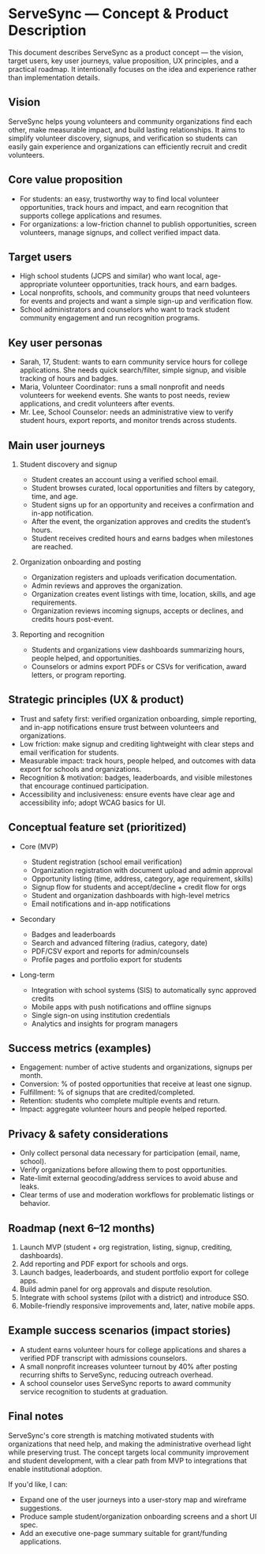 # ServeSync — Concept & Product Description

This document describes ServeSync as a product concept — the vision, target users, key user journeys, value proposition, UX principles, and a practical roadmap. It intentionally focuses on the idea and experience rather than implementation details.

## Vision
ServeSync helps young volunteers and community organizations find each other, make measurable impact, and build lasting relationships. It aims to simplify volunteer discovery, signups, and verification so students can easily gain experience and organizations can efficiently recruit and credit volunteers.

## Core value proposition
- For students: an easy, trustworthy way to find local volunteer opportunities, track hours and impact, and earn recognition that supports college applications and resumes.
- For organizations: a low-friction channel to publish opportunities, screen volunteers, manage signups, and collect verified impact data.

## Target users
- High school students (JCPS and similar) who want local, age-appropriate volunteer opportunities, track hours, and earn badges.
- Local nonprofits, schools, and community groups that need volunteers for events and projects and want a simple sign-up and verification flow.
- School administrators and counselors who want to track student community engagement and run recognition programs.

## Key user personas
- Sarah, 17, Student: wants to earn community service hours for college applications. She needs quick search/filter, simple signup, and visible tracking of hours and badges.
- Maria, Volunteer Coordinator: runs a small nonprofit and needs volunteers for weekend events. She wants to post needs, review applications, and credit volunteers after events.
- Mr. Lee, School Counselor: needs an administrative view to verify student hours, export reports, and monitor trends across students.

## Main user journeys
1. Student discovery and signup
   - Student creates an account using a verified school email.
   - Student browses curated, local opportunities and filters by category, time, and age.
   - Student signs up for an opportunity and receives a confirmation and in-app notification.
   - After the event, the organization approves and credits the student’s hours.
   - Student receives credited hours and earns badges when milestones are reached.

2. Organization onboarding and posting
   - Organization registers and uploads verification documentation.
   - Admin reviews and approves the organization.
   - Organization creates event listings with time, location, skills, and age requirements.
   - Organization reviews incoming signups, accepts or declines, and credits hours post-event.

3. Reporting and recognition
   - Students and organizations view dashboards summarizing hours, people helped, and opportunities.
   - Counselors or admins export PDFs or CSVs for verification, award letters, or program reporting.

## Strategic principles (UX & product)
- Trust and safety first: verified organization onboarding, simple reporting, and in-app notifications ensure trust between volunteers and organizations.
- Low friction: make signup and crediting lightweight with clear steps and email verification for students.
- Measurable impact: track hours, people helped, and outcomes with data export for schools and organizations.
- Recognition & motivation: badges, leaderboards, and visible milestones that encourage continued participation.
- Accessibility and inclusiveness: ensure events have clear age and accessibility info; adopt WCAG basics for UI.

## Conceptual feature set (prioritized)
- Core (MVP)
  - Student registration (school email verification)
  - Organization registration with document upload and admin approval
  - Opportunity listing (time, address, category, age requirement, skills)
  - Signup flow for students and accept/decline + credit flow for orgs
  - Student and organization dashboards with high-level metrics
  - Email notifications and in-app notifications

- Secondary
  - Badges and leaderboards
  - Search and advanced filtering (radius, category, date)
  - PDF/CSV export and reports for admin/counsels
  - Profile pages and portfolio export for students

- Long-term
  - Integration with school systems (SIS) to automatically sync approved credits
  - Mobile apps with push notifications and offline signups
  - Single sign-on using institution credentials
  - Analytics and insights for program managers

## Success metrics (examples)
- Engagement: number of active students and organizations, signups per month.
- Conversion: % of posted opportunities that receive at least one signup.
- Fulfillment: % of signups that are credited/completed.
- Retention: students who complete multiple events and return.
- Impact: aggregate volunteer hours and people helped reported.

## Privacy & safety considerations
- Only collect personal data necessary for participation (email, name, school).
- Verify organizations before allowing them to post opportunities.
- Rate-limit external geocoding/address services to avoid abuse and leaks.
- Clear terms of use and moderation workflows for problematic listings or behavior.

## Roadmap (next 6–12 months)
1. Launch MVP (student + org registration, listing, signup, crediting, dashboards).
2. Add reporting and PDF export for schools and orgs.
3. Launch badges, leaderboards, and student portfolio export for college apps.
4. Build admin panel for org approvals and dispute resolution.
5. Integrate with school systems (pilot with a district) and introduce SSO.
6. Mobile-friendly responsive improvements and, later, native mobile apps.

## Example success scenarios (impact stories)
- A student earns volunteer hours for college applications and shares a verified PDF transcript with admissions counselors.
- A small nonprofit increases volunteer turnout by 40% after posting recurring shifts to ServeSync, reducing outreach overhead.
- A school counselor uses ServeSync reports to award community service recognition to students at graduation.

## Final notes
ServeSync's core strength is matching motivated students with organizations that need help, and making the administrative overhead light while preserving trust. The concept targets local community improvement and student development, with a clear path from MVP to integrations that enable institutional adoption.

If you'd like, I can:
- Expand one of the user journeys into a user-story map and wireframe suggestions.
- Produce sample student/organization onboarding screens and a short UI spec.
- Add an executive one-page summary suitable for grant/funding applications.
